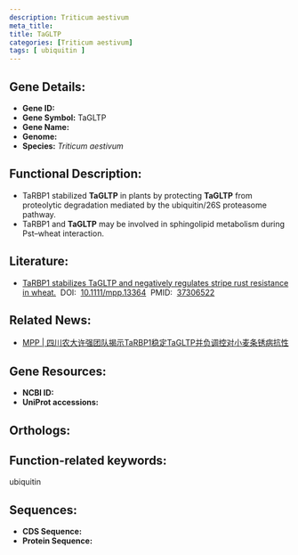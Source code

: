 ```yaml
---
description: Triticum aestivum
meta_title:
title: TaGLTP
categories: [Triticum aestivum]
tags: [ ubiquitin ]
---
```


## Gene Details:
- **Gene ID:**	[]()
- **Gene Symbol:** TaGLTP
- **Gene Name:** 
- **Genome:** []()
- **Species:** *Triticum aestivum*

## Functional Description:
   - TaRBP1 stabilized **TaGLTP** in plants by protecting **TaGLTP** from proteolytic degradation mediated by the ubiquitin/26S proteasome pathway.
   - TaRBP1 and **TaGLTP** may be involved in sphingolipid metabolism during Pst–wheat interaction.

## Literature:
   - [TaRBP1 stabilizes TaGLTP and negatively regulates stripe rust resistance in wheat.]( https://bsppjournals.onlinelibrary.wiley.com/doi/10.1111/mpp.13364)&nbsp;&nbsp;DOI:&nbsp;&nbsp;[10.1111/mpp.13364](https://bsppjournals.onlinelibrary.wiley.com/doi/10.1111/mpp.13364)&nbsp;&nbsp;PMID:&nbsp;&nbsp;[37306522](https://pubmed.ncbi.nlm.nih.gov/37306522/)

## Related News:
   - [MPP | 四川农大许强团队揭示TaRBP1稳定TaGLTP并负调控对小麦条锈病抗性](https://mp.weixin.qq.com/s/ib03uhxgHcZgfh4AkVL4BA)

## Gene Resources:
- **NCBI ID:** [](https://www.ncbi.nlm.nih.gov/gene/?term=)
- **UniProt accessions:** [](https://www.uniprot.org/uniprotkb//entry)

## Orthologs:

## Function-related keywords:
ubiquitin

## Sequences:
- **CDS Sequence:**
- **Protein Sequence:**
